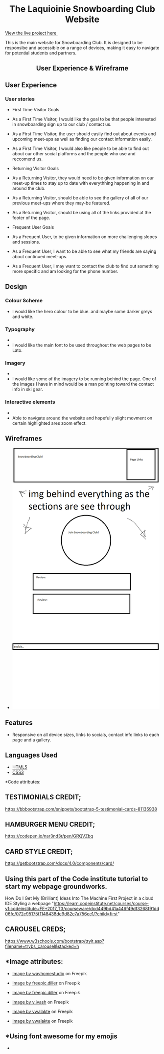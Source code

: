 <h1 align="center">The Laquioinie Snowboarding Club Website</h1>

[View the live project here.](https://github.io/GrgryRtsch/snowboarding-club/index.html)

This is the main website for Snowboarding Club. It is designed to be responsibe and accessible on a range of devices, making it easy to navigate for potential students and partners.

<h2 align="center">User Experience & Wireframe</h2>

## User Experience

### User stories

- First Time Visitor Goals
- As a First Time Visitor, I would like the goal to be that people interested in snowboarding sign up to our club / contact us.
- As a First Time Visitor, the user should easily find out about events and upcoming meet-ups as well as finding our contact information easily.
- As a First Time Visitor, I would also like people to be able to find out about our other social platforms and the people who use and reccomend us.

- Returning Visitor Goals
- As a Returning Visitor, they would need to be given information on our meet-up times to stay up to date with everythhing happening in and around the club.
- As a Returning Visitor, should be able to see the gallery of all of our previous meet-ups where they may-be featured.
- As a Returning Visitor, should be using all of the links provided at the footer of the page.

- Frequent User Goals
- As a Frequent User, to be given information on more challenging slopes and sessions.
- As a Frequent User, I want to be able to see what my friends are saying about continued meet-ups.
- As a Frequent User, I may want to contact the club to find out something more specific and am looking for the phone number.

## Design

### Colour Scheme

- I would like the hero colour to be blue. and maybe some darker greys and white.

### Typography

-
- I would like the main font to be used throughout the web pages to be Lato.

### Imagery

-
- I would like some of the imagery to be running behind the page. One of the images I have in mind would be a man pointing toward the contact info in ski gear.

### Interactive elements

-
- Able to navigate around the website and hopefully slight movment on certain highlighted ares zoom effect.

## Wireframes

- <img src="https://github.com/GrgryRtsch/GrgryRtsch/blob/main/Wireframe.png">

## Features

- Responsive on all device sizes, links to socials, contact info links to each page and a gallery.

## Languages Used

- [HTML5](https://en.wikipedia.org/wiki/HTML5)
- [CSS3](https://en.wikipedia.org/wiki/Cascading_Style_Sheets)

\*Code attributes:

## TESTIMONIALS CREDIT;

https://bbbootstrap.com/snippets/bootstrap-5-testimonial-cards-81135938

## HAMBURGER MENU CREDIT;

https://codepen.io/nar3nd3r/pen/GRQVZbq

## CARD STYLE CREDIT;

https://getbootstrap.com/docs/4.0/components/card/

## Using this part of the Code institute tutorial to start my webpage groundworks.

How Do I Get My (Brilliant) Ideas Into The Machine First Project in a cloud IDE Styling a webpage
"https://learn.codeinstitute.net/courses/course-v1:codeinstitute+FE+2017_T3/courseware/dcd449bd41a446f49df3268f91dd06fc/072c95175f1148438de9d82e7a756ee1/?child=first"

## CAROUSEL CREDS;

https://www.w3schools.com/bootstrap/tryit.asp?filename=trybs_carousel&stacked=h

## \*Image attributes:

- <a href="https://www.freepik.com/free-photo/active-stupefied-man-trains-winter-mountains-goes-snowboarding-wears-grey-jacket-ski-goggles-indicates-with-surprised-expression-empty-space_14271277.htm#query=snowboarding&position=0&from_view=search&track=sph">Image by wayhomestudio</a> on Freepik

- <a href="https://www.freepik.com/free-photo/close-up-ski-boots-white-snowboard_1620632.htm#query=snowboarding&position=1&from_view=search&track=sph">Image by freepic.diller</a> on Freepik

- <a href="https://www.freepik.com/free-photo/close-up-ski-boots-white-snowboard_1620632.htm#query=snowboarding&position=1&from_view=search&track=sph">Image by freepic.diller</a> on Freepik

- <a href="https://www.freepik.com/free-photo/lace-sport-wood-smiling-fun_1057136.htm#query=snowboarding&position=17&from_view=search&track=sph">Image by v.ivash</a> on Freepik

- <a href="https://www.freepik.com/free-photo/winter-mountain-landscape-with-sun_10585587.htm#query=skiing&position=2&from_view=search&track=sph">Image by vwalakte</a> on Freepik

- <a href="https://www.freepik.com/free-photo/winter-ski-panorama-alps_10585590.htm#query=skiing%20landscape&position=5&from_view=search&track=ais">Image by vwalakte</a> on Freepik

## \*Using font awesome for my emojis

- <a href="https://fontawesome.com/"></a>
